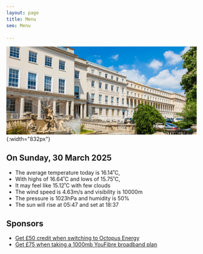 ```yaml
---
layout: page
title: Menu
seo: Menu

---
```


![Logo](/images/logo.jpg){:width="832px"}

<!-- weather_marker starts -->
## On Sunday, 30 March 2025

- The average temperature today is 16.14˚C,
- With highs of 16.64˚C and lows of 15.75˚C,
- It may feel like 15.12˚C with few clouds
- The wind speed is 4.63m/s and visibility is 10000m
- The pressure is 1023hPa and humidity is 50%
- The sun will rise at 05:47 and set at 18:37

<!-- weather_marker ends -->

## Sponsors

- [Get £50 credit when switching to Octopus Energy](https://bit.ly/3oD1nnS)
- [Get £75 when taking a 1000mb YouFibre broadband plan](https://aklam.io/91zWhU?)



